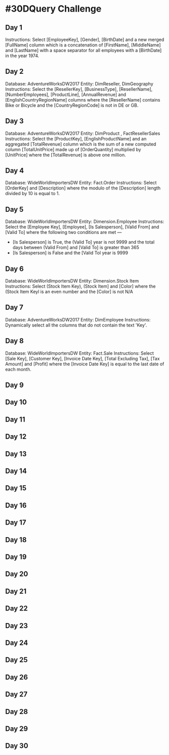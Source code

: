 # #30DQuery Challenge

## Day 1

Instructions:
Select [EmployeeKey], [Gender], [BirthDate] and a new merged [FullName] column which is a concatenation of [FirstName], [MiddleName] and [LastName] with a space separator for all employees with a [BirthDate] in the year 1974.

## Day 2

Database: AdventureWorksDW2017
Entity: DimReseller, DimGeography
Instructions:
Select the [ResellerKey], [BusinessType], [ResellerName], [NumberEmployees], [ProductLine], [AnnualRevenue] and [EnglishCountryRegionName] columns where the [ResellerName] contains Bike or Bicycle and the [CountryRegionCode] is not in DE or GB.

## Day 3

Database: AdventureWorksDW2017
Entity: DimProduct , FactResellerSales
Instructions:
Select the [ProductKey], [EnglishProductName] and an aggregated [TotalRevenue] column which is the sum of a new computed column [TotalUnitPrice] made up of [OrderQuantity] multiplied by [UnitPrice] where the [TotalRevenue] is above one million.

## Day 4

Database: WideWorldImportersDW
Entity: Fact.Order
Instructions:
Select [OrderKey] and [Description] where the modulo of the [Description] length divided by 10 is equal to 1.

## Day 5

Database: WideWorldImportersDW
Entity: Dimension.Employee
Instructions:
Select the [Employee Key], [Employee], [Is Salesperson], [Valid From] and [Valid To] where the following two conditions are met —

- [Is Salesperson] is True, the (Valid To] year is not 9999 and the total days between (Valid From] and [Valid To] is greater than 365
- [Is Salesperson] is False and the [Valid Tol year is 9999

## Day 6

Database: WideWorldlmportersDW
Entity: Dimension.Stock Item
Instructions:
Select (Stock Item Key), (Stock Item] and [Color] where the (Stock Item Keyl is an even number and the [Color] is not N/A

## Day 7

Database: AdventureWorksDW2017
Entity: DimEmployee
Instructions:
Dynamically select all the columns that do not contain the text 'Key'.

## Day 8

Database: WideWorldlmportersDW
Entity: Fact.Sale
Instructions:
Select [Sale Key], [Customer Key], [Invoice Date Key], [Total Excluding Tax], [Tax Amount] and [Profit] where the [Invoice Date Key] is equal to the last date of each month.

## Day 9

## Day 10

## Day 11

## Day 12

## Day 13

## Day 14

## Day 15

## Day 16

## Day 17

## Day 18

## Day 19

## Day 20

## Day 21

## Day 22

## Day 23

## Day 24

## Day 25

## Day 26

## Day 27

## Day 28

## Day 29

## Day 30

